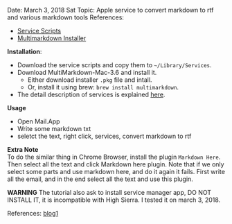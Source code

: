 Date: March 3, 2018 Sat
Topic: Apple service to convert markdown to rtf and various markdown tools
References: 
  - [Service Scripts](http://brettterpstra.com/projects/markdown-service-tools/)
  - [Multimarkdown Installer](http://brettterpstra.com/2013/03/08/new-in-the-markdown-service-tools-in-place-markdown-to-rtf/)

**Installation**:
  - Download the service scripts and copy them to `~/Library/Services`.
  - Download MultiMarkdown-Mac-3.6 and install it.
    + Either download installer `.pkg` file and intall.
    + Or, install it using brew: `brew install multimarkdown`.
  - The detail description of services is explained [here](http://brettterpstra.com/projects/markdown-service-tools/).


**Usage**  
  - Open Mail.App
  - Write some markdown txt
  - seletct the text, right click, services, convert markdown to rtf


**Extra Note**  
To do the similar thing in Chrome Browser, install the plugin `Markdown Here`. Then select all the text and click Markdown here plugin. Note that if we only select some parts and use markdown here, and do it again it fails. First write all the email, and in the end select all the text and use this plugin.

**WARNING**
The tutorial also ask to install service manager app, DO NOT INSTALL IT, it is incompatible with High Sierra.
I tested it on march 3, 2018.

References:
[blog1](https://computers.tutsplus.com/tutorials/use-markdown-anywhere-on-a-mac-with-markdown-service-tools--cms-21406)
